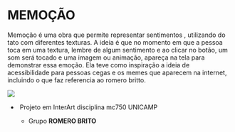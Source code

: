 # MEMOÇÃO
Memoção é uma obra que permite representar sentimentos , utilizando do tato
com diferentes texturas. A ideia é que no momento em que a pessoa toca em uma textura, lembre
de algum sentimento e ao clicar no botão, um som será tocado e uma imagem ou animação, apareça na tela
para demonstrar essa emoção. Ela teve como inspiração a ideia de acessibilidade para pessoas cegas
 e os memes que aparecem na internet, incluindo o que faz referencia ao romero britto.



![](/media/phillipe/5C8067C68067A4EC/Users/Phillipe/Documents/EngComp015/5-Sem/MC750/Projeto/mc750/WEB/css/img/romero.jpg)



* ​       Projeto em InterArt disciplina mc750 UNICAMP

  * Grupo **ROMERO BRITO** 

    ​